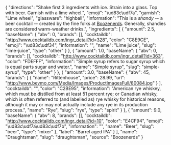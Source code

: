 {
    "directions": "Shake first 3 ingredients with ice. Strain into a glass. Top with beer. Garnish with a lime wheel.",
    "emoji": "\ud83c\udf7a",
    "garnish": "Lime wheel",
    "glassware": "highball",
    "information": "This is a *shandy* -- a beer cocktail -- created by the fine folks at [Boozenerds](http://boozenerds.com/2014/10/26/shandies/).  Generally, shandies are considered warm-weather drinks.",
    "ingredients": [
        {
            "amount": 2.5,
            "baseName": {
                "abv": 0,
                "brands": [],
                "cocktaildb": "http://www.cocktaildb.com/ingr_detail?id=328",
                "color": "C8E9CE",
                "emoji": "\ud83c\udf34",
                "information": "",
                "name": "Lime juice",
                "slug": "lime-juice",
                "type": "other"
            }
        },
        {
            "amount": 1.0,
            "baseName": {
                "abv": 0,
                "brands": [],
                "cocktaildb": "http://www.cocktaildb.com/ingr_detail?id=363",
                "color": "FDEFFF",
                "information": "Simple syrup refers to sugar syrup which is equal parts sugar and water.",
                "name": "Simple syrup",
                "slug": "simple-syrup",
                "type": "other"
            }
        },
        {
            "amount": 3.0,
            "baseName": {
                "abv": 45,
                "brands": [
                    {
                        "name": "Rittenhouse",
                        "price": 28.99,
                        "url": "http://www.bevmo.com/Media/Images/ProductImagesFull/80084.jpg"
                    }
                ],
                "cocktaildb": "",
                "color": "C2BE95",
                "information": "American rye whiskey, which must be distilled from at least 51 percent rye; or Canadian whisky, which is often referred to (and labelled as) rye whisky for historical reasons, although it may or may not actually include any rye in its production process.",
                "name": "Rye",
                "slug": "rye",
                "type": "spirit"
            }
        },
        {
            "amount": 9.0,
            "baseName": {
                "abv": 8,
                "brands": [],
                "cocktaildb": "http://www.cocktaildb.com/ingr_detail?id=10",
                "color": "E4CF94",
                "emoji": "\ud83c\udf7a\ud83c\udf7b",
                "information": "",
                "name": "Beer",
                "slug": "beer",
                "type": "mixer"
            },
            "label": "Barrel aged IPA"
        }
    ],
    "name": "Draughtsman",
    "slug": "draughtsman",
    "source": "Boozenerds"
}
